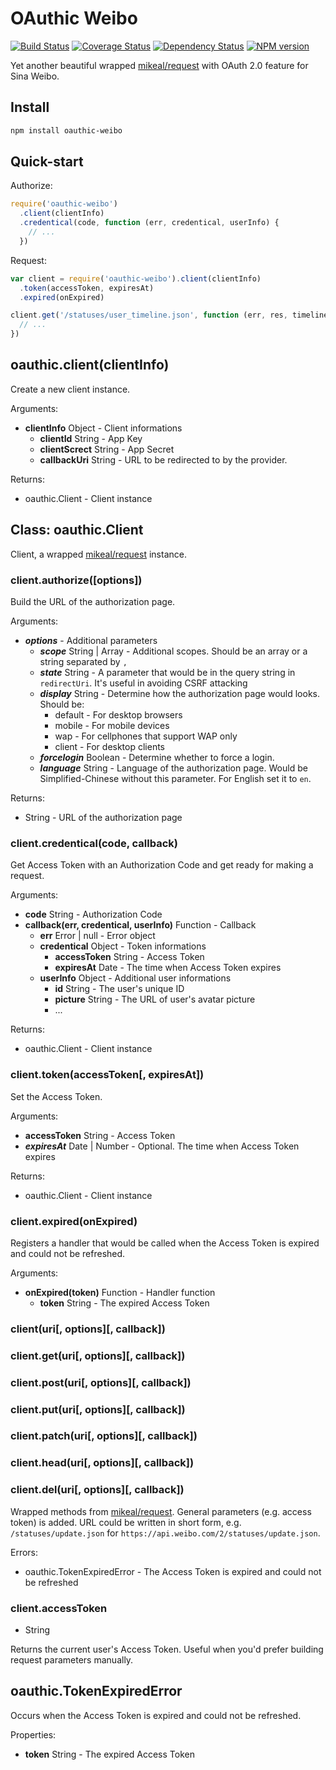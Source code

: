 OAuthic Weibo
==========

[![Build Status](https://travis-ci.org/bestng/oauthic-weibo.png?branch=master)](https://travis-ci.org/bestng/oauthic-weibo)
[![Coverage Status](https://coveralls.io/repos/bestng/oauthic-weibo/badge.png)](https://coveralls.io/r/bestng/oauthic-weibo)
[![Dependency Status](https://david-dm.org/bestng/oauthic-weibo.png)](https://david-dm.org/bestng/oauthic-weibo)
[![NPM version](https://badge.fury.io/js/oauthic-weibo.png)](http://badge.fury.io/js/oauthic-weibo)

Yet another beautiful wrapped [mikeal/request](https://github.com/mikeal/request) with OAuth 2.0 feature for Sina Weibo.

## Install

```sh
npm install oauthic-weibo
```

## Quick-start

Authorize:

```js
require('oauthic-weibo')
  .client(clientInfo)
  .credentical(code, function (err, credentical, userInfo) {
    // ...
  })
```

Request:

```js
var client = require('oauthic-weibo').client(clientInfo)
  .token(accessToken, expiresAt)
  .expired(onExpired)

client.get('/statuses/user_timeline.json', function (err, res, timeline) {
  // ...
})
```

## oauthic.client(clientInfo)

Create a new client instance.

Arguments:

- **clientInfo** Object - Client informations
    - **clientId** String - App Key
    - **clientScrect** String - App Secret
    - **callbackUri** String - URL to be redirected to by the provider.

Returns:

- oauthic.Client - Client instance

## Class: oauthic.Client

Client, a wrapped [mikeal/request](https://github.com/mikeal/request) instance.

### client.authorize([options])

Build the URL of the authorization page.

Arguments:

- ***options*** - Additional parameters
    - ***scope*** String | Array - Additional scopes. Should be an array or a string separated by `,`
    - ***state*** String - A parameter that would be in the query string in `redirectUri`. It's useful in avoiding CSRF attacking
    - ***display*** String - Determine how the authorization page would looks. Should be:
        - default - For desktop browsers
        - mobile - For mobile devices
        - wap - For cellphones that support WAP only
        - client - For desktop clients
    - ***forcelogin*** Boolean - Determine whether to force a login.
    - ***language*** String - Language of the authorization page. Would be Simplified-Chinese without this parameter. For English set it to `en`.

Returns:

- String - URL of the authorization page

### client.credentical(code, callback)

Get Access Token with an Authorization Code and get ready for making a request.

Arguments:

- **code** String - Authorization Code
- **callback(err, credentical, userInfo)** Function - Callback
    - **err** Error | null - Error object
    - **credentical** Object - Token informations
        - **accessToken** String - Access Token
        - **expiresAt** Date - The time when Access Token expires
    - **userInfo** Object - Additional user informations
        - **id** String - The user's unique ID
        - **picture** String - The URL of user's avatar picture
        - ...

Returns:

- oauthic.Client - Client instance

### client.token(accessToken[, expiresAt])

Set the Access Token.

Arguments:

- **accessToken** String - Access Token
- ***expiresAt*** Date | Number - Optional. The time when Access Token expires

Returns:

- oauthic.Client - Client instance

### client.expired(onExpired)

Registers a handler that would be called when the Access Token is expired and could not be refreshed.

Arguments:

- **onExpired(token)** Function - Handler function
    - **token** String - The expired Access Token

### client(uri[, options][, callback])
### client.get(uri[, options][, callback])
### client.post(uri[, options][, callback])
### client.put(uri[, options][, callback])
### client.patch(uri[, options][, callback])
### client.head(uri[, options][, callback])
### client.del(uri[, options][, callback])

Wrapped methods from [mikeal/request](https://github.com/mikeal/request). General parameters (e.g. access token) is added. URL could be written in short form, e.g. `/statuses/update.json` for `https://api.weibo.com/2/statuses/update.json`.

Errors:

- oauthic.TokenExpiredError - The Access Token is expired and could not be refreshed

### client.accessToken

- String

Returns the current user's Access Token. Useful when you'd prefer building request parameters manually.

## oauthic.TokenExpiredError

Occurs when the Access Token is expired and could not be refreshed.

Properties:

- **token** String - The expired Access Token
